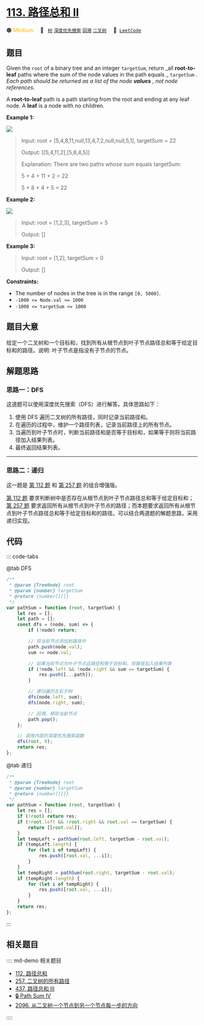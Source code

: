 # [113. 路径总和 II](https://leetcode.com/problems/path-sum-ii)

🟠 <font color=#ffb800>Medium</font>&emsp; 🔖&ensp; [`树`](/leetcode/outline/tag/tree.md) [`深度优先搜索`](/leetcode/outline/tag/depth-first-search.md) [`回溯`](/leetcode/outline/tag/backtracking.md) [`二叉树`](/leetcode/outline/tag/binary-tree.md)&emsp; 🔗&ensp;[`LeetCode`](https://leetcode.com/problems/path-sum-ii/)

## 题目

Given the `root` of a binary tree and an integer `targetSum`, return _all **root-to-leaf** paths where the sum of the node values in the path equals _ `targetSum` _. Each path should be returned as a list of the node **values** , not node references_.

A **root-to-leaf** path is a path starting from the root and ending at any
leaf node. A **leaf** is a node with no children.

**Example 1:**

![](https://assets.leetcode.com/uploads/2021/01/18/pathsumii1.jpg)

> Input: root = [5,4,8,11,null,13,4,7,2,null,null,5,1], targetSum = 22
>
> Output: [[5,4,11,2],[5,8,4,5]]
>
> Explanation: There are two paths whose sum equals targetSum:
>
> 5 + 4 + 11 + 2 = 22
>
> 5 + 8 + 4 + 5 = 22

**Example 2:**

![](https://assets.leetcode.com/uploads/2021/01/18/pathsum2.jpg)

> Input: root = [1,2,3], targetSum = 5
>
> Output: []

**Example 3:**

> Input: root = [1,2], targetSum = 0
>
> Output: []

**Constraints:**

- The number of nodes in the tree is in the range `[0, 5000]`.
- `-1000 <= Node.val <= 1000`
- `-1000 <= targetSum <= 1000`

## 题目大意

给定一个二叉树和一个目标和，找到所有从根节点到叶子节点路径总和等于给定目标和的路径。说明: 叶子节点是指没有子节点的节点。

## 解题思路

### 思路一：DFS

这道题可以使用深度优先搜索（DFS）进行解答。具体思路如下：

1. 使用 DFS 遍历二叉树的所有路径，同时记录当前路径和。
2. 在遍历的过程中，维护一个路径列表，记录当前路径上的所有节点。
3. 当遍历到叶子节点时，判断当前路径和是否等于目标和，如果等于则将当前路径加入结果列表。
4. 最终返回结果列表。

---

### 思路二：递归

这一题是 [第 112 题](./0112.md) 和 [第 257 题](./0257.md) 的组合增强版。

[第 112 题](./0112.md) 要求判断树中是否存在从根节点到叶子节点路径总和等于给定目标和； [第 257 题](./0257.md) 要求返回所有从根节点到叶子节点的路径；而本题要求返回所有从根节点到叶子节点路径总和等于给定目标和的路径。可以结合两道题的解题思路，采用递归实现。

## 代码

::: code-tabs

@tab DFS

```javascript
/**
 * @param {TreeNode} root
 * @param {number} targetSum
 * @return {number[][]}
 */
var pathSum = function (root, targetSum) {
	let res = [];
	let path = [];
	const dfs = (node, sum) => {
		if (!node) return;

		// 将当前节点添加到路径中
		path.push(node.val);
		sum += node.val;

		// 如果当前节点为叶子节点且路径和等于目标和，将路径加入结果列表
		if (!node.left && !node.right && sum == targetSum) {
			res.push([...path]);
		}

		// 递归遍历左右子树
		dfs(node.left, sum);
		dfs(node.right, sum);

		// 回溯，移除当前节点
		path.pop();
	};

	// 调用内部的深度优先搜索函数
	dfs(root, 0);
	return res;
};
```

@tab 递归

```javascript
/**
 * @param {TreeNode} root
 * @param {number} targetSum
 * @return {number[][]}
 */
var pathSum = function (root, targetSum) {
	let res = [];
	if (!root) return res;
	if (!root.left && !root.right && root.val == targetSum) {
		return [[root.val]];
	}
	let tempLeft = pathSum(root.left, targetSum - root.val);
	if (tempLeft.length) {
		for (let i of tempLeft) {
			res.push([root.val, ...i]);
		}
	}
	let tempRight = pathSum(root.right, targetSum - root.val);
	if (tempRight.length) {
		for (let i of tempRight) {
			res.push([root.val, ...i]);
		}
	}
	return res;
};
```

:::

## 相关题目

:::: md-demo 相关题目

- [112. 路径总和](./0112.md)
- [257. 二叉树的所有路径](./0257.md)
- [437. 路径总和 III](https://leetcode.com/problems/path-sum-iii)
- [🔒 Path Sum IV](https://leetcode.com/problems/path-sum-iv)
- [2096. 从二叉树一个节点到另一个节点每一步的方向](https://leetcode.com/problems/step-by-step-directions-from-a-binary-tree-node-to-another)

::::
